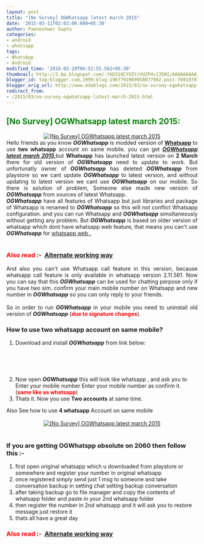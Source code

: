 ```yaml
---
layout: post
title: "[No Survey] OGWhatsapp latest march 2015"
date: '2015-03-11T02:03:00.000+05:30'
author: Pawneshwer Gupta
categories:
- android
- whatsapp
tags:
- WhatsApp
- Android
modified_time: '2016-02-20T06:52:55.562+05:30'
thumbnail: http://2.bp.blogspot.com/-tkD318CYOZY/VU2P4v135NI/AAAAAAAAAjA/N453UltSqOY/s72-c/ogwhatsapp.jpg
blogger_id: tag:blogger.com,1999:blog-1967791069058877982.post-769197079008301431
blogger_orig_url: http://www.edablogs.com/2015/03/no-survey-ogwhatsapp-latest-march-2015.html
redirect_from:
- /2015/03/no-survey-ogwhatsapp-latest-march-2015.html
---
```


<div dir="ltr" style="text-align: left;" trbidi="on"><h2><span style="color: green;">[No Survey] OGWhatsapp latest march 2015:</span></h2><div class="separator" style="clear: both; text-align: center;"><a href="http://2.bp.blogspot.com/-tkD318CYOZY/VU2P4v135NI/AAAAAAAAAjA/N453UltSqOY/s1600/ogwhatsapp.jpg" imageanchor="1" style="margin-left: 1em; margin-right: 1em;"><img alt="[No Survey] OGWhatsapp latest march 2015" border="0" src="http://2.bp.blogspot.com/-tkD318CYOZY/VU2P4v135NI/AAAAAAAAAjA/N453UltSqOY/s1600/ogwhatsapp.jpg" title="[No Survey] OGWhatsapp latest march 2015" /></a></div><div style="text-align: justify;">Hello friends as you know <i><b>OGWhatsapp</b></i> is modded version of <b><a class="zem_slink" href="http://whatsapp.com/" rel="homepage" target="_blank" title="WhatsApp">Whatsapp</a></b> to use <b>two whatsapp</b> account on same mobile. you can get <a href="http://xdablogs.com/no-survey-ogwhatsapp-latest-march-2015/" title="[No Survey] OGWhatsapp latest march 2015"><i><b>OGWhatsapp latest march 2015,</b></i></a>but <b>Whatsapp</b> has launched latest version on <b>2 March</b> there for old version of <i><b>OGWhatsapp</b></i> need to update to work. But unfortunatly owner of<i><b> OGWhatsapp</b></i> has deleted <i><b>OGWhatsapp</b></i> from playstore so we cant update <i><b>OGWhatsapp</b></i> to latest version, and without updating to latest version we cant use <i><b>OGWhatsapp</b></i> on our mobile. So there is solution of problem, Someone else made new version of <i><b>OGWhatsapp</b></i> from sources of latest Whatsapp.</div><div style="text-align: justify;"><i><b>OGWhatsapp</b></i> have all features of Whatsapp but just libraries and package of Whatsapp is renamed to <i><b>OGWhatsapp</b></i> so this will not conflict Whatsapp configuration. and you can run Whatsapp and <i><b>OGWhatsapp</b> </i>simultaneously without getting any problem. But <i><b>OGWhatsapp</b></i> is based on older version of whatsapp which dont have whatsapp web feature, that means you can't use <i><b>OGWhatsapp</b></i> for <a href="http://trickspapa.com/android/whatsapp-web-use-whatsapp-pc-chrome/" rel="nofollow" target="_blank">whatsapp web .</a></div><br /><h3><span style="color: red;">Also read :-</span>&nbsp; <a href="http://www.xdablogs.com/2015/06/use-two-whatsapp-account-on-one-device-whatsappAD.html" target="_blank" title="Use two whatsapp account on Android using Disa">Alternate working way</a></h3><div style="text-align: justify;">And also you can't use Whatsapp call feature in this version, because whatsapp call feature is only available in whatsapp version 2.11.561. Now you can say that this <i><b>OGWhatsapp</b></i> can be used for chatting perpose only if you have two sim. confirm your main mobile number on Whatsapp and new number in <i><b>OGWhatsapp</b></i> so you can only reply to your friends.</div><!-- adsense --> <br /><div style="text-align: justify;">So in order to run <i><b>OGWhatsapp</b></i> in your mobile you need to uninstall old version of <i><b>OGWhatsapp</b></i> (<b><span style="color: red;">due to signature changes</span></b>).</div><h3><div class="alert alert-question" role="alert">How to use two whatsapp account on same mobile?</div></h3><ol><li>Download and install <i><b>OGWhatsapp</b></i> from link below:</li></ol><br /><div style="text-align: center;"><br /><br /><article id="default-usage"><div class="to-lock" style="display: none;"><a class="btn" href="http://goo.gl/jKRhWx" target="_blank" title="OGWhatsapp">Download</a></div></article></div><ol start="2"><li>Now open <i><b>OGWhatsapp</b></i> this will look like whatsapp , and ask you to Enter your mobile number Enter your mobile number as confirm it. (<span style="color: red;"><b>same like as whatsapp</b></span>)</li><li>Thats it. Now you use <b>Two accounts</b> at same time.</li></ol>Also See how to use <b>4 whatsapp</b> Account on same mobile<br /><br /><div class="separator" style="clear: both; text-align: center;"><a href="http://2.bp.blogspot.com/-OGL_nahM4ug/VU2TRhGEYtI/AAAAAAAAAjM/WWx30zL-xew/s1600/Screenshot_2015-03-10-20-23-55.jpg" imageanchor="1" style="margin-left: 1em; margin-right: 1em;" target="_blank"><img alt="[No Survey] OGWhatsapp latest march 2015" border="0" class="lazy" data-src="http://1.bp.blogspot.com/-51qwzCiqx7c/VU2TVgzgLxI/AAAAAAAAAjU/ksTZwg7M-XY/s1600/Screenshot_2015-03-10-20-23-55-300x200.jpg" title="[No Survey] OGWhatsapp latest march 2015" /></a></div><br /><h3><div class="alert alert-success-warning" role="alert">If you are getting OGWhatspp obsolute on 2060 then follow this :-</div></h3><ol><li>first open original whatsapp which u downloaded from playstore or somewhere and register your number in original whatsapp</li><li>once registered simply send just 1 msg to someone and take conversation backup in setting chat setting backup conversation</li><li>after taking backup go to file manager and copy the contents of whatsapp folder and paste in your 2nd whatsapp folder</li><li>then register the number in 2nd whatsapp and it will ask you to restore message just restore it</li><li>thats all have a great day</li></ol><h3><span style="color: red;">Also read :-</span>&nbsp; <a href="http://www.xdablogs.com/2015/05/use-two-whatsapp-account-on-android-mobile.html" target="_blank" title="Use two whatsapp account on Android using Disa">Alternate working way</a></h3></div>